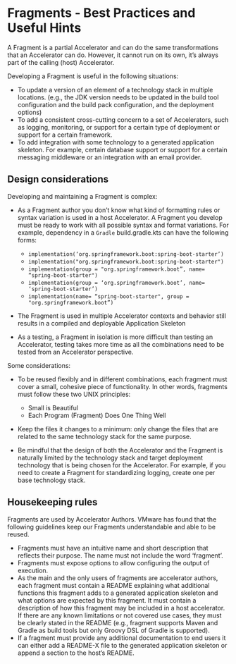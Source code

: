 # Fragments - Best Practices and Useful Hints

A Fragment is a partial Accelerator and can do the same transformations that an Accelerator can do. However, it cannot run on its own, it’s always part of the calling (host) Accelerator.

Developing a Fragment is useful in the following situations:
- To update a version of an element of a technology stack in multiple locations. (e.g., the JDK version needs to be updated in the build tool configuration and the build pack configuration, and the deployment options)
- To add a consistent cross-cutting concern to a set of Accelerators, such as logging, monitoring, or support for a certain type of deployment or support for a certain framework.
- To add integration with some technology to a generated application skeleton. For example, certain database support or support for a certain messaging middleware or an integration with an email provider.

## <a id="design-considerations"></a> Design considerations

Developing and maintaining a Fragment is complex:

- As a Fragment author you don’t know what kind of formatting rules or syntax variation is used in a host Accelerator. A Fragment you develop must be ready to work with all possible syntax and format variations. For example, dependency in a `Gradle` build.gradle.kts can have the following forms:

    - `implementation(‘org.springframework.boot:spring-boot-starter’)`
    - `implementation("org.springframework.boot:spring-boot-starter")`
    - `implementation(group = "org.springframework.boot”, name= “spring-boot-starter")`
    - `implementation(group = ‘org.springframework.boot’, name= ‘spring-boot-starter’)`
    - `implementation(name= “spring-boot-starter", group = "org.springframework.boot”)`

- The Fragment is used in multiple Accelerator contexts and behavior still results in a compiled and deployable Application Skeleton
- As a testing, a Fragment in isolation is more difficult than testing an Accelerator, testing takes more time as all the combinations need to be tested from an Accelerator perspective.

Some considerations:

- To be reused flexibly and in different combinations, each fragment must cover a small, cohesive piece of functionality. In other words, fragments must follow these two UNIX principles:

    - Small is Beautiful
    - Each Program (Fragment) Does One Thing Well

- Keep the files it changes to a minimum: only change the files that are related to the same technology stack for the same purpose.
- Be mindful that the design of both the Accelerator and the Fragment is naturally limited by the technology stack and target deployment technology that is being chosen for the Accelerator. For example, if you need to create a Fragment for standardizing logging, create one per base technology stack.

## <a id="housekeeping"></a> Housekeeping rules

Fragments are used by Accelerator Authors. VMware has found that the following guidelines keep our Fragments understandable and able to be reused.

- Fragments must have an intuitive name and short description that reflects their purpose. The name must not include the word ‘fragment’.
- Fragments must expose options to allow configuring the output of execution.
- As the main and the only users of fragments are accelerator authors, each fragment must contain a README explaining what additional functions this fragment adds to a generated application skeleton and what options are expected by this fragment. It must contain a description of how this fragment may be included in a host accelerator. If there are any known limitations or not covered use cases, they must be clearly stated in the README (e.g., fragment supports Maven and Gradle as build tools but only Groovy DSL of Gradle is supported).
- If a fragment must provide any additional documentation to end users it can either add a README-X file to the generated application skeleton or append a section to the host’s README.
